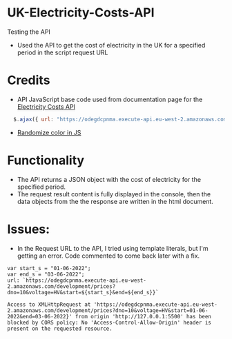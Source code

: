 # UK-Electricity-Costs-API
Testing the API

- Used the API to get the cost of electricity in the UK for a specified period in the script request URL

# **Credits**
- API JavaScript base code used from documentation page for the [Electricity Costs API](https://electricitycosts.org.uk/api-documentation/)
```javascript
  $.ajax({ url: "https://odegdcpnma.execute-api.eu-west-2.amazonaws.com/development/prices?dno=10&voltage=HV&start=01-06-2021&end=03-06-2021", success: function(data) {console.log(JSON.stringify(data)); }})
```
- [Randomize color in JS](https://www.educative.io/answers/how-to-generate-a-random-color-in-javascript)

# **Functionality**
- The API returns a JSON object with the cost of electricity for the specified period.
- The request result content is fully displayed in the console, then the data objects from the the response are written in the html document.

# **Issues:**
- In the Request URL to the API, I tried using template literals, but I'm getting an error. Code commented to come back later with a fix.
```
var start_s = "01-06-2022";
var end_s = "03-06-2022";
url: `https://odegdcpnma.execute-api.eu-west-2.amazonaws.com/development/prices?dno=10&voltage=HV&start=${start_s}&end=${end_s}}`
```
```
Access to XMLHttpRequest at 'https://odegdcpnma.execute-api.eu-west-2.amazonaws.com/development/prices?dno=10&voltage=HV&start=01-06-2022&end=03-06-2022}' from origin 'http://127.0.0.1:5500' has been blocked by CORS policy: No 'Access-Control-Allow-Origin' header is present on the requested resource.
```
